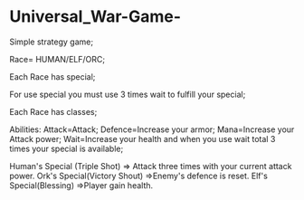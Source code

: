 # Universal_War-Game-

Simple strategy game;

Race= HUMAN/ELF/ORC;

Each Race has special;

For use special you must use 3 times wait to fulfill your special;

Each Race has classes;

Abilities:
Attack=Attack;
Defence=Increase your armor;
Mana=Increase your Attack power;
Wait=Increase your health and when you use wait total 3 times your special is available;

Human's Special (Triple Shot) => Attack three times with your current attack power.
Ork's Special(Victory Shout) =>Enemy's defence is reset.
Elf's Special(Blessing) =>Player gain health.
